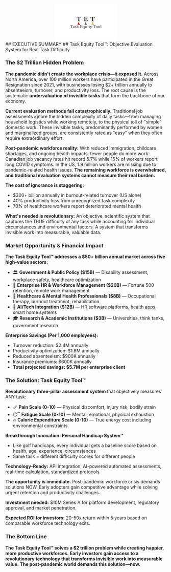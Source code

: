 <div align="center">
<img src="./tet-logo.jpg" width="200">
</div>
## EXECUTIVE SUMMARY
## Task Equity Tool™: Objective Evaluation System for Real Task Difficulty

### The $2 Trillion Hidden Problem

**The pandemic didn't create the workplace crisis—it exposed it.** Across North America, over 100 million workers have participated in the Great Resignation since 2021, with businesses losing $2+ trillion annually to absenteeism, turnover, and productivity loss. The root cause is the systematic **undervaluation of invisible tasks** that form the backbone of our economy.

**Current evaluation methods fail catastrophically.** Traditional job assessments ignore the hidden complexity of daily tasks—from managing household logistics while working remotely, to the physical toll of "simple" domestic work. These invisible tasks, predominantly performed by women and marginalized groups, are consistently rated as "easy" when they often require extraordinary effort.

**Post-pandemic workforce reality:** With reduced immigration, childcare shortages, and ongoing health impacts, fewer people do more work. Canadian job vacancy rates hit record 5.7% while 15% of workers report long COVID symptoms. In the US, 1.9 million workers are missing due to pandemic-related health issues. **The remaining workforce is overwhelmed, and traditional evaluation systems cannot measure their real burden.**

**The cost of ignorance is staggering:** 
- $300+ billion annually in burnout-related turnover (US alone)
- 40% productivity loss from unrecognized task complexity  
- 70% of healthcare workers report deteriorated mental health

**What's needed is revolutionary:** An objective, scientific system that captures the TRUE difficulty of any task while accounting for individual circumstances and environmental factors. A system that transforms invisible work into measurable, valuable data.

### Market Opportunity & Financial Impact

**The Task Equity Tool™ addresses a $50+ billion annual market across five high-value sectors:**

- 🏛️ **Government & Public Policy ($15B)** — Disability assessment, workplace safety, healthcare optimization
- 🏢 **Enterprise HR & Workforce Management ($20B)** — Fortune 500 retention, remote work management
- 🧠 **Healthcare & Mental Health Professionals ($8B)** — Occupational therapy, burnout treatment, rehabilitation
- 🤖 **AI/Tech Integration ($12B)** — HR software platforms, health apps, smart home systems
- 🎓 **Research & Academic Institutions ($3B)** — Universities, think tanks, government research

**Enterprise Savings (Per 1,000 employees):**
- Turnover reduction: $2.4M annually
- Productivity optimization: $1.8M annually  
- Reduced absenteeism: $900K annually
- Insurance premiums: $600K annually
- **Total projected savings: $5.7M per enterprise client**

### The Solution: Task Equity Tool™

**Revolutionary three-pillar assessment system** that objectively measures ANY task:

- 🩹 **Pain Scale (0-10)** — Physical discomfort, injury risk, bodily strain
- 😴 **Fatigue Scale (0-10)** — Mental, emotional, physical exhaustion
- 🔥 **Caloric Expenditure Scale (0-10)** — True energy cost including environmental constraints

**Breakthrough Innovation: Personal Handicap System™**
- Like golf handicaps, every individual gets a baseline score based on health, age, experience, circumstances
- Same task = different difficulty scores for different people

**Technology-Ready:** API integration, AI-powered automated assessments, real-time calculation, standardized protocols

**The opportunity is immediate.** Post-pandemic workforce crisis demands solutions NOW. Early adopters gain competitive advantage while solving urgent retention and productivity challenges.

**Investment needed:** $10M Series A for platform development, regulatory approval, and market penetration.

**Expected ROI for investors:** 20-50x return within 5 years based on comparable workforce technology exits.

### The Bottom Line
**The Task Equity Tool™ solves a $2 trillion problem while creating happier, more productive workforces.** **Early investors gain access to a revolutionary technology that transforms invisible work into measurable value.** **The post-pandemic world demands this solution—now.**

